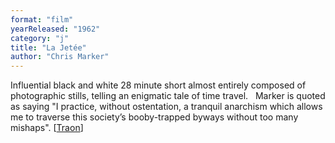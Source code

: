 ```yaml
---
format: "film"
yearReleased: "1962"
category: "j"
title: "La Jetée"
author: "Chris Marker"
---
```

Influential black and white 28 minute short almost  entirely composed of photographic stills, telling an enigmatic tale of time  travel.
 
Marker is quoted as saying "I practice, without  ostentation, a tranquil anarchism which allows me to traverse this society’s  booby-trapped byways without too many mishaps". [<a href="http://chrismarker.org/chris-marker-2/encounter-m-chat-chris-marker-louise-traon/">Traon</a>]
 